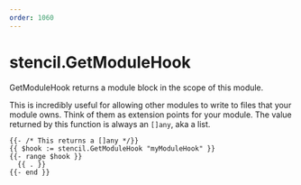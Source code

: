 ```yaml
---
order: 1060
---
```


# stencil.GetModuleHook

GetModuleHook returns a module block in the scope of this module.

This is incredibly useful for allowing other modules to write to files that your module owns. Think of them as extension points for your module. The value returned by this function is always an `[]any`, aka a list.

```
{{- /* This returns a []any */}}
{{ $hook := stencil.GetModuleHook "myModuleHook" }}
{{- range $hook }}
  {{ . }}
{{- end }}
```
